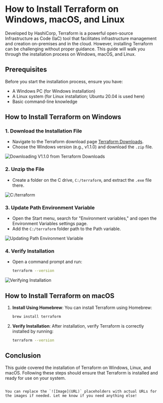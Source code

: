 # How to Install Terraform on Windows, macOS, and Linux

Developed by HashiCorp, Terraform is a powerful open-source Infrastructure as Code (IaC) tool that facilitates infrastructure management and creation on-premises and in the cloud. However, installing Terraform can be challenging without proper guidance. This guide will walk you through the installation process on Windows, macOS, and Linux.

## Prerequisites

Before you start the installation process, ensure you have:

- A Windows PC (for Windows installation)
- A Linux system (for Linux installation; Ubuntu 20.04 is used here)
- Basic command-line knowledge

## How to Install Terraform on Windows

### 1. Download the Installation File
- Navigate to the Terraform download page [Terraform Downloads](https://www.terraform.io/downloads.html).
- Choose the Windows version (e.g., v1.1.0) and download the `.zip` file.

![Downloading V1.1.0 from Terraform Downloads](https://example.com/download-image)

### 2. Unzip the File
- Create a folder on the C drive, `C:/terraform`, and extract the `.exe` file there.

![C:/terraform](https://example.com/terraform-folder)

### 3. Update Path Environment Variable
- Open the Start menu, search for "Environment variables," and open the Environment Variables settings page.
- Add the `C:/terraform` folder path to the Path variable.

![Updating Path Environment Variable](https://example.com/path-variable)

### 4. Verify Installation
- Open a command prompt and run:
  ```bash
  terraform --version
  ```

![Verifying Installation](https://example.com/verify-installation)


## How to Install Terraform on macOS

1. **Install Using Homebrew**:
   You can install Terraform using Homebrew:
   ```bash
   brew install terraform
   ```

2. **Verify Installation**:
   After installation, verify Terraform is correctly installed by running:
   ```bash
   terraform --version
   ```

## Conclusion

This guide covered the installation of Terraform on Windows, Linux, and macOS. Following these steps should ensure that Terraform is installed and ready for use on your system.
```

You can replace the `![Image](URL)` placeholders with actual URLs for the images if needed. Let me know if you need anything else!
